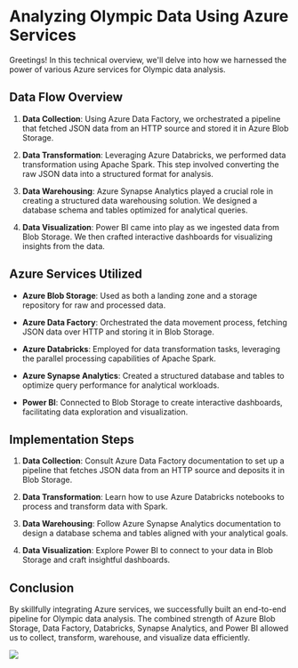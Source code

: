 # Analyzing Olympic Data Using Azure Services

Greetings! In this technical overview, we'll delve into how we harnessed the power of various Azure services for Olympic data analysis.

## Data Flow Overview

1. **Data Collection**: Using Azure Data Factory, we orchestrated a pipeline that fetched JSON data from an HTTP source and stored it in Azure Blob Storage.

2. **Data Transformation**: Leveraging Azure Databricks, we performed data transformation using Apache Spark. This step involved converting the raw JSON data into a structured format for analysis.

3. **Data Warehousing**: Azure Synapse Analytics played a crucial role in creating a structured data warehousing solution. We designed a database schema and tables optimized for analytical queries.

4. **Data Visualization**: Power BI came into play as we ingested data from Blob Storage. We then crafted interactive dashboards for visualizing insights from the data.

## Azure Services Utilized

- **Azure Blob Storage**: Used as both a landing zone and a storage repository for raw and processed data.

- **Azure Data Factory**: Orchestrated the data movement process, fetching JSON data over HTTP and storing it in Blob Storage.

- **Azure Databricks**: Employed for data transformation tasks, leveraging the parallel processing capabilities of Apache Spark.

- **Azure Synapse Analytics**: Created a structured database and tables to optimize query performance for analytical workloads.

- **Power BI**: Connected to Blob Storage to create interactive dashboards, facilitating data exploration and visualization.

## Implementation Steps

1. **Data Collection**: Consult Azure Data Factory documentation to set up a pipeline that fetches JSON data from an HTTP source and deposits it in Blob Storage.

2. **Data Transformation**: Learn how to use Azure Databricks notebooks to process and transform data with Spark.

3. **Data Warehousing**: Follow Azure Synapse Analytics documentation to design a database schema and tables aligned with your analytical goals.

4. **Data Visualization**: Explore Power BI to connect to your data in Blob Storage and craft insightful dashboards.

## Conclusion

By skillfully integrating Azure services, we successfully built an end-to-end pipeline for Olympic data analysis. The combined strength of Azure Blob Storage, Data Factory, Databricks, Synapse Analytics, and Power BI allowed us to collect, transform, warehouse, and visualize data efficiently.

<img src="Pipline.png">


